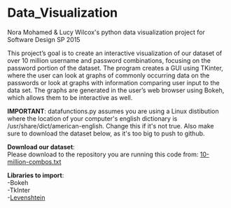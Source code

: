 # Data_Visualization
Nora Mohamed &amp; Lucy Wilcox's python data visualization project for Software Design SP 2015

This project’s goal is to create an interactive visualization of our dataset of over 10 million username and password combinations, focusing on the password portion of the dataset. The program creates a GUI using TKinter, where the user can look at graphs of commonly occurring data on the passwords or look at graphs with information comparing user input to the data set. The graphs are generated in the user’s web browser using Bokeh, which allows them to be interactive as well.

<b>IMPORTANT</b>: datafunctions.py assumes you are using a Linux distibution where the location of your computer's english dictionary is /usr/share/dict/american-english. Change this if it's not true. Also make sure to download the dataset below, as it's too big to push to github.

<b>Download our dataset</b>:<br>Please download to the repository you are running this code from:
<a href = "https://www.dropbox.com/s/wr60kzhpylwcwz8/10-million-combos.txt">10-million-combos.txt</a>

<b>Libraries to import</b>:<br>
-Bokeh<br>
-TkInter<br>
-<a href = "https://pypi.python.org/pypi/python-Levenshtein/">Levenshtein</a>
